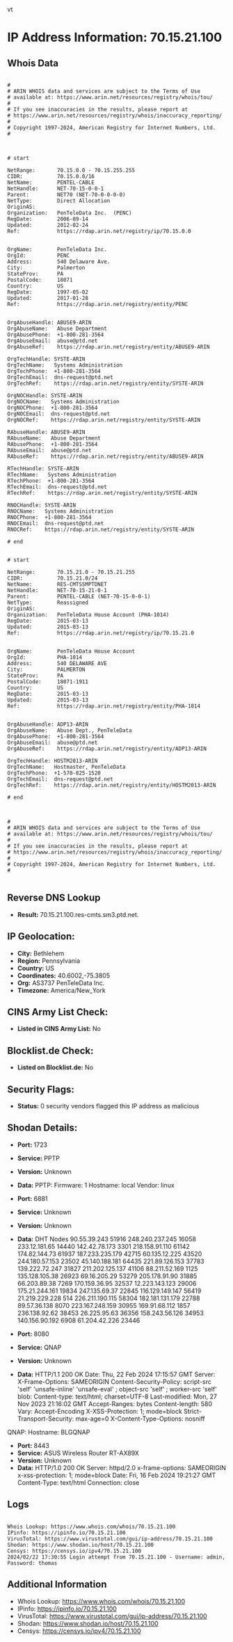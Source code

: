 vt
# IP Address Information: 70.15.21.100

## Whois Data
```

#
# ARIN WHOIS data and services are subject to the Terms of Use
# available at: https://www.arin.net/resources/registry/whois/tou/
#
# If you see inaccuracies in the results, please report at
# https://www.arin.net/resources/registry/whois/inaccuracy_reporting/
#
# Copyright 1997-2024, American Registry for Internet Numbers, Ltd.
#



# start

NetRange:       70.15.0.0 - 70.15.255.255
CIDR:           70.15.0.0/16
NetName:        PENTEL-CABLE
NetHandle:      NET-70-15-0-0-1
Parent:         NET70 (NET-70-0-0-0-0)
NetType:        Direct Allocation
OriginAS:       
Organization:   PenTeleData Inc.  (PENC)
RegDate:        2006-09-14
Updated:        2012-02-24
Ref:            https://rdap.arin.net/registry/ip/70.15.0.0


OrgName:        PenTeleData Inc. 
OrgId:          PENC
Address:        540 Delaware Ave.
City:           Palmerton
StateProv:      PA
PostalCode:     18071
Country:        US
RegDate:        1997-05-02
Updated:        2017-01-28
Ref:            https://rdap.arin.net/registry/entity/PENC


OrgAbuseHandle: ABUSE9-ARIN
OrgAbuseName:   Abuse Department
OrgAbusePhone:  +1-800-281-3564 
OrgAbuseEmail:  abuse@ptd.net
OrgAbuseRef:    https://rdap.arin.net/registry/entity/ABUSE9-ARIN

OrgTechHandle: SYSTE-ARIN
OrgTechName:   Systems Administration
OrgTechPhone:  +1-800-281-3564 
OrgTechEmail:  dns-request@ptd.net
OrgTechRef:    https://rdap.arin.net/registry/entity/SYSTE-ARIN

OrgNOCHandle: SYSTE-ARIN
OrgNOCName:   Systems Administration
OrgNOCPhone:  +1-800-281-3564 
OrgNOCEmail:  dns-request@ptd.net
OrgNOCRef:    https://rdap.arin.net/registry/entity/SYSTE-ARIN

RAbuseHandle: ABUSE9-ARIN
RAbuseName:   Abuse Department
RAbusePhone:  +1-800-281-3564 
RAbuseEmail:  abuse@ptd.net
RAbuseRef:    https://rdap.arin.net/registry/entity/ABUSE9-ARIN

RTechHandle: SYSTE-ARIN
RTechName:   Systems Administration
RTechPhone:  +1-800-281-3564 
RTechEmail:  dns-request@ptd.net
RTechRef:    https://rdap.arin.net/registry/entity/SYSTE-ARIN

RNOCHandle: SYSTE-ARIN
RNOCName:   Systems Administration
RNOCPhone:  +1-800-281-3564 
RNOCEmail:  dns-request@ptd.net
RNOCRef:    https://rdap.arin.net/registry/entity/SYSTE-ARIN

# end


# start

NetRange:       70.15.21.0 - 70.15.21.255
CIDR:           70.15.21.0/24
NetName:        RES-CMTSSMPTDNET
NetHandle:      NET-70-15-21-0-1
Parent:         PENTEL-CABLE (NET-70-15-0-0-1)
NetType:        Reassigned
OriginAS:       
Organization:   PenTeleData House Account (PHA-1014)
RegDate:        2015-03-13
Updated:        2015-03-13
Ref:            https://rdap.arin.net/registry/ip/70.15.21.0


OrgName:        PenTeleData House Account
OrgId:          PHA-1014
Address:        540 DELAWARE AVE
City:           PALMERTON
StateProv:      PA
PostalCode:     18071-1911
Country:        US
RegDate:        2015-03-13
Updated:        2015-03-13
Ref:            https://rdap.arin.net/registry/entity/PHA-1014


OrgAbuseHandle: ADP13-ARIN
OrgAbuseName:   Abuse Dept., PenTeleData 
OrgAbusePhone:  +1-800-281-3564 
OrgAbuseEmail:  abuse@ptd.net
OrgAbuseRef:    https://rdap.arin.net/registry/entity/ADP13-ARIN

OrgTechHandle: HOSTM2013-ARIN
OrgTechName:   Hostmaster, PenTeleData 
OrgTechPhone:  +1-570-825-1520 
OrgTechEmail:  dns-request@ptd.net
OrgTechRef:    https://rdap.arin.net/registry/entity/HOSTM2013-ARIN

# end



#
# ARIN WHOIS data and services are subject to the Terms of Use
# available at: https://www.arin.net/resources/registry/whois/tou/
#
# If you see inaccuracies in the results, please report at
# https://www.arin.net/resources/registry/whois/inaccuracy_reporting/
#
# Copyright 1997-2024, American Registry for Internet Numbers, Ltd.
#


```
## Reverse DNS Lookup
- **Result:** 70.15.21.100.res-cmts.sm3.ptd.net.

## IP Geolocation:
- **City:** Bethlehem
- **Region:** Pennsylvania
- **Country:** US
- **Coordinates:** 40.6002,-75.3805
- **Org:** AS3737 PenTeleData Inc.
- **Timezone:** America/New_York

## CINS Army List Check:
- **Listed in CINS Army List:** 
No

## Blocklist.de Check:
- **Listed on Blocklist.de:** 
No

## Security Flags:
- **Status:** 0 security vendors flagged this IP address as malicious

## Shodan Details:
- **Port:** 1723
- **Service:** PPTP
- **Version:** Unknown
- **Data:** PPTP:
  Firmware: 1
  Hostname: local
  Vendor: linux

- **Port:** 6881
- **Service:** Unknown
- **Version:** Unknown
- **Data:** DHT Nodes
90.55.39.243	51916
248.240.237.245	16058
233.12.181.65	14440
142.42.78.173	3301
218.158.91.110	61142
174.82.144.73	61937
187.233.235.179	42715
60.135.12.225	43520
244.180.57.153	23502
45.140.188.181	64435
221.89.126.153	37783
139.222.72.247	31827
211.202.125.137	41106
88.211.52.169	1125
135.128.105.38	26923
69.16.205.29	53279
205.178.91.90	31885
66.203.89.38	7269
170.159.36.95	32537
12.223.143.123	29006
175.21.244.161	19834
247.135.69.37	22845
116.129.149.147	56419
21.219.229.228	514
226.211.190.115	58304
182.181.131.179	22788
89.57.36.138	8070
223.167.248.159	30955
169.91.68.112	1857
236.138.92.62	38453
26.225.95.63	36356
158.243.56.126	34953
140.156.90.192	6908
61.204.42.226	23446


- **Port:** 8080
- **Service:** QNAP
- **Version:** Unknown
- **Data:** HTTP/1.1 200 OK
Date: Thu, 22 Feb 2024 17:15:57 GMT
Server:  
X-Frame-Options: SAMEORIGIN
Content-Security-Policy: script-src 'self' 'unsafe-inline' 'unsafe-eval' ; object-src 'self' ; worker-src 'self' blob:
Content-type: text/html; charset=UTF-8
Last-modified: Mon, 27 Nov 2023 21:16:02 GMT
Accept-Ranges: bytes
Content-length: 580
Vary: Accept-Encoding
X-XSS-Protection: 1; mode=block
Strict-Transport-Security: max-age=0
X-Content-Type-Options: nosniff


QNAP:
  Hostname: BLGQNAP


- **Port:** 8443
- **Service:** ASUS Wireless Router RT-AX89X
- **Version:** Unknown
- **Data:** HTTP/1.0 200 OK
Server: httpd/2.0
x-frame-options: SAMEORIGIN
x-xss-protection: 1; mode=block
Date: Fri, 16 Feb 2024 19:21:27 GMT
Content-Type: text/html
Connection: close



## Logs
```

Whois Lookup: https://www.whois.com/whois/70.15.21.100
IPinfo: https://ipinfo.io/70.15.21.100
VirusTotal: https://www.virustotal.com/gui/ip-address/70.15.21.100
Shodan: https://www.shodan.io/host/70.15.21.100
Censys: https://censys.io/ipv4/70.15.21.100
2024/02/22 17:30:55 Login attempt from 70.15.21.100 - Username: admin, Password: thomas

```
## Additional Information
- Whois Lookup: https://www.whois.com/whois/70.15.21.100
- IPinfo: https://ipinfo.io/70.15.21.100
- VirusTotal: https://www.virustotal.com/gui/ip-address/70.15.21.100
- Shodan: https://www.shodan.io/host/70.15.21.100
- Censys: https://censys.io/ipv4/70.15.21.100


